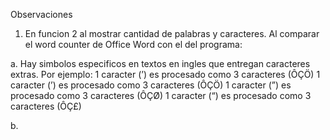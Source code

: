 Observaciones 

1. En funcion 2 al mostrar cantidad de palabras y caracteres. 
Al comparar el word counter de Office Word con el del programa:

a. Hay simbolos especificos en textos en ingles que entregan caracteres extras.
Por ejemplo:
1 caracter (’) es procesado como 3 caracteres (ÔÇÖ) 
1 caracter (’) es procesado como 3 caracteres (ÔÇÖ)
1 caracter (”) es procesado como 3 caracteres (ÔÇØ)
1 caracter (“) es procesado como 3 caracteres (ÔÇ£)

b. 


